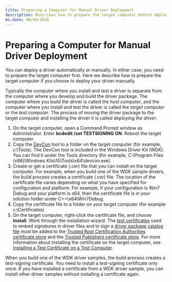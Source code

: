 ```yaml
---
title: Preparing a Computer for Manual Driver Deployment
description: Describes how to prepare the target computer before deploying a driver manually.
ms.date: 06/04/2018
---
```


# Preparing a Computer for Manual Driver Deployment

You can deploy a driver automatically or manually. In either case, you need to prepare the target computer first. Here we describe how to prepare the target computer if you choose to deploy your driver manually.

Typically the computer where you install and test a driver is separate from the computer where you develop and build the driver package. The computer where you build the driver is called the *host computer*, and the computer where you install and test the driver is called the *target computer* or the *test computer*. The process of moving the driver package to the target computer and installing the driver it is called *deploying the driver*.

1.  On the target computer, open a Command Prompt window as Administrator. Enter **bcdedit /set TESTSIGNING ON**. Reboot the target computer.
2.  Copy the [DevCon](../devtest/devcon.md) tool to a folder on the target computer (for example, c:\\Tools). The DevCon tool is included in the Windows Driver Kit (WDK). You can find it under the Tools directory (for example, C:\\Program Files (x86)\\Windows Kits\\10\\Tools\\x64\\devcon.exe).
3.  Create or get a certificate (.cer) file that you can install on the target computer. For example, when you build one of the WDK sample drivers, the build process creates a certificate (.cer) file. The location of the certificate file varies depending on what you have specified for configuration and platform. For example, if your configuration is Win7 Debug and your platform is x64, then the certificate file is in your solution folder under C++\\x64\\Win7Debug.
4.  Copy the certificate file to a folder on your target computer (for example c:\\Certificates).
5.  On the target computer, right-click the certificate file, and choose **Install**. Work through the installation wizard. The [test certificates](../install/makecert-test-certificate.md) used to embed signatures in driver files and to sign a [driver package](../install/driver-packages.md) [catalog file](../install/catalog-files.md) must be added to the [Trusted Root Certification Authorities certificate store](../install/trusted-root-certification-authorities-certificate-store.md) and the [Trusted Publishers certificate store](../install/trusted-publishers-certificate-store.md). For more information about installing the certificate on the target computer, see [Installing a Test Certificate on a Test Computer](../install/installing-a-test-certificate-on-a-test-computer.md).

When you build one of the WDK driver samples, the build process creates a test-signing certificate. You need to install a test-signing certificate only once. If you have installed a certificate from a WDK driver sample, you can install other driver samples without installing a certificate again.
